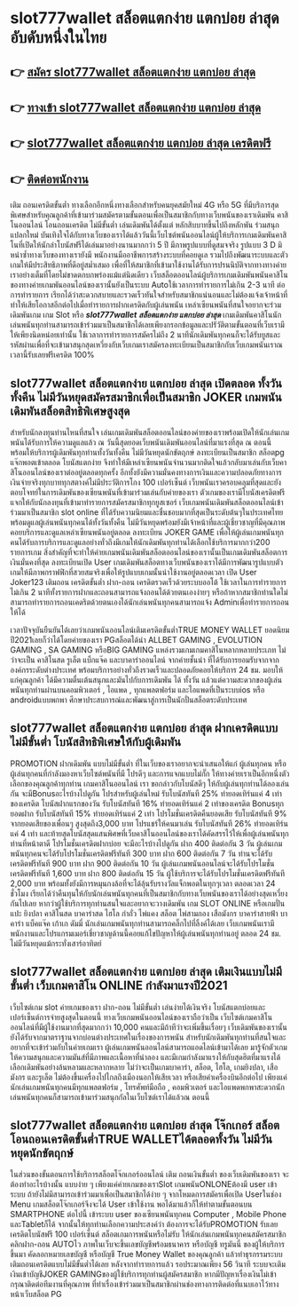 # slot777wallet สล็อตแตกง่าย แตกบ่อย ล่าสุด  อับดับหนึ่งในไทย 

## 👉 [สมัคร slot777wallet สล็อตแตกง่าย แตกบ่อย ล่าสุด](https://slot777wallet.com/)
## 👉 [ทางเข้า slot777wallet สล็อตแตกง่าย แตกบ่อย ล่าสุด](https://slot777wallet.com/)
## 👉 [slot777wallet สล็อตแตกง่าย แตกบ่อย ล่าสุด เครดิตฟรี](https://slot777wallet.com/)
## 👉 [ติดต่อพนักงาน](https://slot777wallet.com/)


เติม ถอนเครดิตขั้นต่ำ  ทางเลือกอีกหนึ่งทางเลือกสำหรับคนยุคสมัยใหม่ 4G หรือ 5G ที่มีบริการสุดพิเศษสำหรับคุณลูกค้าที่เข้ามาร่วมสมัครตามขั้นตอนเพื่อเป็นสมาชิกกับทางเว็บพนันของเราเดิมพัน คาสิโนออนไลน์ โอนถอนเครดิต ไม่มีขั้นต่ำ เล่นเดิมพันได้ตั้งแต่ หลักสิบบาทขึ้นไปถึงหลักพัน ร่วมสนุกแปลกใหม่ บันเทิงใจได้กับทางเว็บของเราได้แล้ววันนี้เว็บไซต์พนันออนไลน์ผู้ให้บริการเกมเดิมพันคาสิโนที่เปิดให้นักล่าโบนัสฟรีได้เล่นมาอย่างนานมากกว่า 5 ปี มีภาพรูปแบบที่ดูสมจจริง รูปแบบ 3 D
มิหนำซ้ำทางเว็บของทางเรายังมี พนักงานมืออาชีพการสร้างระบบที่คอยดูเล  รวมไปถึงพัฒนาระบบและตัวเกมให้มีประสิทธิภาพที่ดีอยู่สม่ำเสมอ เพื่อที่ให้สมาชิกที่เข้ามาใช้งานได้รับการปรนนิบัติจากทางทางค่ายเราอย่างเต็มที่โดยไม่ขาดตกบกพร่องแม้แต่นิดเดียว เว็บสล็อตออนไลน์ผู้บริการเกมเดิมพันพนันคาสิโนของทางค่ายเกมพันออนไลน์ของเรานั้นยังเป็นระบบ Autoใช้เวลาการทำรายการไม่เกิน 2-3 นาที ต่อการทำรายการ เรียกได้ว่าสะดวกสบายและรวดเร็วทันใจสำหรับสมาชิกแน่นอนและไม่ต้องแจ้งเจ้าหน้าที่ทำให้เสียโอกาสอีกต่อไปเมื่อทำรายการฝากเครดิตกับผู้เล่นพนัน
เหล่าเซียนพนันที่สนใจอยากจะร่วมเดิมพันเกม เกม Slot  หรือ ***slot777wallet สล็อตแตกง่าย แตกบ่อย ล่าสุด*** เกมเดิมพันคาสิโนนักเล่นพนันทุกท่านสามารถเข้าร่วมมาเป็นสมาชิกได้เลยเพียงกรอกข้อมูลและปรัวัติตามขั้นตอนที่เว็บเรามีให้เพียงนิดหน่อยเท่านั้น ใช้เวลาการทำรายการสมัครไม่ถึง 2 นาทีนักเดิมพันทุกคนก็จะได้รับยูสและรหัสผ่านเพื่อที่จะเข้ามาสนุกสุดเหวี่ยงกับเว็บเกมเราสมัครลงทะเบียนเป็นสมาชิกกับเว็บเกมพนันเราณ เวลานี้รับเลยฟรีเครดิต 100%

## slot777wallet สล็อตแตกง่าย แตกบ่อย ล่าสุด เปิดตลอด ทั้งวันทั้งคืน ไม่มีวันหยุดสมัครสมาชิกเพื่อเป็นสมาชิก JOKER เกมพนันเดิมพันสล็อตสิทธิพิเศษสูงสุด

สำหรับนักลงทุนท่านไหนที่สนใจ เล่นเกมเดิมพันสล็อตออนไลน์ของค่ายของเราพร้อมเปิดให้นักเล่นเกมพนันได้รับการให้ความดูแลแล้ว ณ วันนี้สุดยอดเว็บพนันเดิมพันออนไลน์ที่มาแรงที่สุด ณ ตอนนี้ พร้อมให้บริการผู้เดิมพันทุกท่านทั้งวันทั้งคืน ไม่มีวันหยุดนักขัตฤกษ์ ลงทะเบียนเป็นสมาชิก สล็อตpg แจ๊กพอตเข้าตลอด โบนัสแตกง่าย จึงทำให้มีเหล่าเซียนพนันจำนวนมากติดใจแล้วกลับมาเล่นกับเว็บคาสิโนออนไลน์ของเราต่ออยู่ตลอดทุกครั้ง อีกทั้งยังมีความมั่นคงทางการเงินและความปลอดภัยทางการเงินจ่ายจริงทุกบาททุกสตางค์ไม่มีประวัติการโกง 100 เปอร์เซ็นต์ เว็บพนันเราครอบคลุมที่สุดและยังตอบโจทย์ในการเดิมพันของเซียนพนันที่เข้ามาร่วมเล่นกับค่ายของเรา
ตัวเกมของเรามีโบนัสเครดิตฟรีแจกให้กับนักลงทุนที่เข้ามาทำรายการสมัครสมาชิกทุกยูสเซอร์ เว็บเกมพนันเดิมพันสล็อตออนไลน์เข้าร่วมมาเป็นสมาชิก slot online ที่ได้รับความนิยมและชื่นชอบมากที่สุดเป็นระดับต้นๆในประเทศไทย พร้อมดูแลผู้เล่นพนันทุกคนได้ทั้งวันทั้งคืน ไม่มีวันหยุดพร้อมยังมีเจ้าหน้าที่และผู้เชี่ยวชาญที่มีคุณภาพคอยบริการและดูแลเหล่าเซียนพนันอยู่ตลอด ลงทะเบียน JOKER GAME เพื่อให้ผู้เล่นเกมพนันทุกคนได้รับการบริการและดูแลอย่างทั่วถึงมีเกมให้นักเดิมพันทุกท่านได้เลือกใช้บริการมากกว่า200 รายการเกม
สิ่งสำคัญที่จะทำให้ค่ายเกมพนันเดิมพันสล็อตออนไลน์ของเรานั้นเป็นเกมเดิมพันสล็อตการเงินมั่นคงที่สุด ลงทะเบียนเปิด User  เกมเดิมพันสล็อตทางเว็บพนันของเราได้มีการพัฒนารูปแบบตัวเกมให้มีภาพกราฟฟิกที่สวยสมจริงเพื่อให้รูปแบบเกมนั้นน่าใช้งานอยู่ตลอดเวลา เปิด User Joker123 เติมถอน เครดิตขั้นต่ำ ฝาก-ถอน เครดิตรวดเร็วด้วยระบบออโต้ ใช้เวลาในการทำรายการไม่เกิน 2 นาทีทั้งรายการฝากและถอนสามารถแจ้งถอนได้ด้วยตนเองง่ายๆ หรือถ้าหากสมาชิกท่านใดไม่สามารถทำรายการถอนเคดริตด้วยตนเองได้นักเล่นพนันทุกคนสามารถแจ้ง Adminเพื่อทำรายการถอนให้ได้

เวลาปัจจุบันยืนยันได้เลยว่าเกมพนันออนไลน์เติมเครดิตขั้นต่ำTRUE MONEY WALLET ยอดนิยมปี2021เลยก็ว่าได้โดยค่ายของเรา PGสล็อตได้นำ ALLBET GAMING , EVOLUTION GAMING , SA GAMING หรือBIG GAMING แหล่งรวมเกมเกมคาสิโนหลากหลายประเภท ไม่ว่าจะเป็น คาสิโนสด รูเล็ต แบ็กแจ๊ค และบาคาร่าออนไลน์ จากค่ายชั้นนำ ที่ได้รับการยอมรับจากจากองค์กรระดับต่างประเทศ พร้อมบริการอย่างทั่วถึงรวดเร็วและปลอดภัยคอยให้บริการ 24 ชม. มอบให้แก่คุณลูกค้า ได้มีความตื่นเต้นสนุกและมันไปกับการเดิมพัน ได้ ทั้งวัน แล้วแต่ความสะดวกของผู้เล่นพนันทุกท่านผ่านบนคอมพิวเตอร์ , ไอแพด , ทุกแพลตฟอร์ม และไอแพดที่เป็นระบบios หรือ androidแบบพกพา ศึกษาประสบการณ์และพัฒนาสู่การเป็นนักปั่นสล็อตระดับประเทศ

## slot777wallet สล็อตแตกง่าย แตกบ่อย ล่าสุด ฝากเครดิตแบบไม่มีขั้นต่ำ โบนัสสิทธิพิเศษให้กับผู้เดิมพัน

 PROMOTION  ฝากเดิมพัน แบบไม่มีขั้นต่ำ ที่ในเว็บของเราอยากจะนำเสนอให้แก่  ผู้เล่นทุกคน หรือผู้เล่นทุกคนที่กำลังมองหาเว็บไซต์พนันที่มี โปรดีๆ และการแจกแบบไม่กั๊ก ให้ทางค่ายเราเป็นอีกหนึ่งตัวเลือกของคุณลูกค้าทุกท่าน เกมคาสิโนออนไลน์ เรา ขอกล่าวกับโบนัสดีๆ ให้กับผู้เล่นทุกท่านได้ลองเล่นกัน จะมีBonusอะไรบ้างไปดูกัน
โปรสำหรับผู้เล่นใหม่ รับโบนัสทันที 25% ทำยอดเทิร์นแค่ 4 เท่าของเครดิต
โบนัสฝากแรกของวัน รับโบนัสทันที 16% ทำยอดเทิร์นแค่ 2 เท่าของเครดิต
Bonusทุกยอดฝาก รับโบนัสทันที 15% ทำยอดเทิร์นแค่ 2 เท่า
โปรโมชั่นเครดิตคืนยอดเสีย รับโบนัสทันที 9% จากยอดเสียของเพื่อนๆ สูงสุดถึง3,000 บาท
โปรแชร์ให้คนมาเล่น รับโบนัสทันที 26% ทำยอดเทิร์นแค่ 4 เท่า
และท้ายสุดโบนัสสุดแสนพิศษที่เว็บคาสิโนออนไลน์ของเราได้คัดสรรไว้ให้เพื่อผู้เล่นพนันทุกท่านที่หน้าตาดี โปรโมชั่นเครดิตฝากบ่อย จะมีอะไรบ้างไปดูกัน
ฝาก 400 ติดต่อกัน 3 วัน ผู้เล่นเกมพนันทุกคนจะได้รับโปรโมชั่นเครดิตฟรีทันที 300 บาท
ฝาก 600 ติดต่อกัน 7 วัน ท่านจะได้รับเครดิตฟรีทันที 900 บาท
ฝาก 900 ติดต่อกัน 10 วัน ผู้เล่นเกมพนันออนไลน์จะได้รับโปรโมชั่นเครดิตฟรีทันที 1,600 บาท
ฝาก 800 ติดต่อกัน 15 วัน ผู้ใช้บริการจะได้รับโปรโมชั่นเครดิตฟรีทันที 2,000 บาท
พร้อมทั้งยังมีการหมุนกงล้อที่จะได้ลุ้นรับรางวัลแจ็กพอตในทุกๆเวลา ตลอดเวลา 24 ชั่วโมง เรียกได้ว่าคืนทุนให้กับนักเล่นพนันทุกคนที่เป็นสมาชิกกับทางเว็บพนันของเราได้อย่างสุดเหวี่ยงกันไปเลย หากว่าผู้ใช้บริการทุกท่านสนใจและอยากจะวางเดิมพัน เกม SLOT ONLINE  หรือเกมปั่นแปะ ยิงปลา คาสิโนสด บาคาร่าสด ไฮโล กำถั่ว ไพ่แคง สล็อต ไพ่สามกอง เสือมังกร บาคาร่าสายฟ้า บาคาร่า แบ็คแจ๊ค เก้าเก ดัมมี่ นักเล่นเกมพนันทุกท่านสามารถคลิ๊กไปที่ลิ้งค์ได้เลย เว็บเกมพนันเรามีพนักงานและโปรแกรมเมอร์เชี่ยวชาญด้านนี้คอยแก้ไขปัญหาให้ผู้เล่นพนันทุกท่านอยู่ ตลอด 24 ชม. ไม่มีวันหยุดแม้กระทั่งเสาร์อาทิตย์

## slot777wallet สล็อตแตกง่าย แตกบ่อย ล่าสุด เติมเงินแบบไม่มีขั้นต่ำ  เว็บเกมคาสิโน ONLINE กำลังมาแรงปี2021

เว็บไซต์เกม slot ค่ายเกมของเรา ฝาก-ถอน ไม่มีขั้นต่ำ เล่นง่ายได้เงินจริง โบนัสแตกบ่อยและเปอร์เซ็นต์การจ่ายสูงสุดในตอนนี้ ทางเว็บเกมพนันออนไลน์ของเราถือว่าเป็น เว็บไซต์เกมคาสิโนออนไลน์ที่มีผู้ใช้งานมากที่สุดมากกว่า 10,000 คนและมีถ้าทีว่าจะเพิ่มขึ้นเรื่อยๆ เว็บเดิมพันของเรานั้นยังได้รับจากมาตราฐานจากบ่อนต่างประเทศในเรื่องของการพนัน สำหรับนักเดิมพันทุกท่านที่สนใจและอยากที่จะเข้าร่วมกับในค่ายเกมเรา ผู้เล่นเกมพนันออนไลน์สามารถแอดไลน์เข้ามาได้เลย
	มารู้จักตัวเกมให้ความสนุกและความมันส์ที่มีภาพและเนื้อหาที่น่าลอง และมีเกมกำลังมาแรงให้กับสุดฮิตที่มาแรงได้เลือกเดิมพันอย่างล้นหลามและหลากหลาย  ไม่ว่าจะเป็นเกมบาคาร่า, สล็อต, ไฮโล, เกมยิงปลา, เสือมังกร และรูเล็ต ไม่ต้องขึ้นเครื่องไปไกลถึงเมืองนอกให้เสียเวลา หรือเสียค่าเครื่องบินอีกต่อไป เพียงแค่นักเล่นเกมพนันทุกคนมีทุกแพลตฟอร์ม , โทรศัพท์มือถือ , คอมพิวเตอร์ และไอแพดพกพาสะดวกนักเล่นพนันทุกคนก็สามารถเข้ามาร่วมสนุกกัลในเว็บไซต์เราได้แล้วณ ตอนนี้

## slot777wallet สล็อตแตกง่าย แตกบ่อย ล่าสุด โจ๊กเกอร์ สล็อตโอนถอนเครดิตขั้นต่ำTRUE WALLETได้ตลอดทั้งวัน ไม่มีวันหยุดนักขัตฤกษ์

ในส่วนของขั้นตอนการใช้บริการสล็อตโจ๊กเกอร์ออนไลน์ เติม ถอนเงินขั้นต่ำ ของเว็บเดิมพันของเรา จะต้องทำอะไรบ้างนั้น แบบง่าย ๆ เพียงแค่ค่ายเกมของเราSlot เกมพนันONLONEต้องมี user เข้าระบบ ถ้ายังไม่มีสามารถเข้าร่วมมาเพื่อเป็นสมาชิกได้ง่าย ๆ จากโหมดการสมัครเพื่อเปิด Userในช่อง Menu เกมสล็อตโจ๊กเกอร์จึงจะได้ User เข้าใช้งาน พอได้มาแล้วก็ให้ทำตามขั้นตอนบน SMARTPHONE ต่อไปนี้
เข้าระบบ user  ของเซียนพนันทุกคน Computer , Mobile Phone และTabletก็ได้
จากนั้นให้ทุกท่านเลือกความประสงค์ว่า ต้องการจะได้รับPROMOTION รับเลยเครดิตโบนัสฟรี 100 เปอร์เซ็นต์  สล็อตเกมการพนันหรือไม่รับ
ให้นักเล่นเกมพนันทุกคนสมัครสมาชิก คลิกฝาก-ถอน AUTOไว ภาพในเว็บจะขึ้นเลขบัญชีพร้อมธนาคาร หรือบัญชี ทรูมันนี่ ของผู้ให้บริการขึ้นมา
คัดลอกหมายเลขบัญชี หรือบัญชี  True Money Wallet ของคุณลูกค้า แล้วทำธุรกรรมระบบเติมถอนเครดิตแบบไม่มีขั้นต่ำได้เลย
หลังจากทำรายการแล้ว รอประมาณเพียง 56 วินาที ระบบจะเติมเงินเข้าบัญชีJOKER GAMINGของผู้ใช้บริการทุกท่านผู้สมัครสมาชิก
หากมีปัญหาเรื่องเงินไม่เข้า กรุณาติดต่อทีมงานที่คุณภาพ ที่ทำเรื่องเข้าร่วมมาเป็นสมาชิกผ่านช่องทางการติดต่อที่แนบเอาไว้ทางหน้าเว็บสล็อต PG


